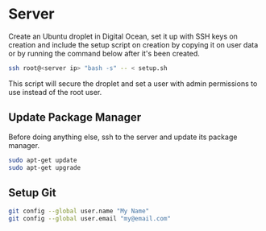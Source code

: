 # Server

Create an Ubuntu droplet in Digital Ocean, set it up with SSH keys on creation and include the setup script on creation by copying it on user data or by running the command below after it's been created.

```bash
ssh root@<server ip> "bash -s" -- < setup.sh
```

This script will secure the droplet and set a user with admin permissions to use instead of the root user.

## Update Package Manager

Before doing anything else, ssh to the server and update its package manager.

```bash
sudo apt-get update
sudo apt-get upgrade
```

## Setup Git

```bash
git config --global user.name "My Name"
git config --global user.email "my@email.com"
```

